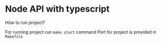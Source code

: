 # Node API with typescript

How to run project?

For running project run `make start` command
Port for project is provided in `Makefile`